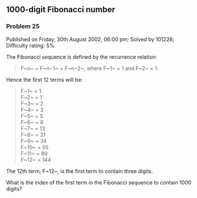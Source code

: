 1000-digit Fibonacci number
---------------------------

### Problem 25

Published on Friday, 30th August 2002, 06:00 pm; Solved by 101226;
Difficulty rating: 5%

The Fibonacci sequence is defined by the recurrence relation:

> F~*n*~ = F~*n*−1~ + F~*n*−2~, where F~1~ = 1 and F~2~ = 1.

Hence the first 12 terms will be:

> F~1~ = 1\
>  F~2~ = 1\
>  F~3~ = 2\
>  F~4~ = 3\
>  F~5~ = 5\
>  F~6~ = 8\
>  F~7~ = 13\
>  F~8~ = 21\
>  F~9~ = 34\
>  F~10~ = 55\
>  F~11~ = 89\
>  F~12~ = 144

The 12th term, F~12~, is the first term to contain three digits.

What is the index of the first term in the Fibonacci sequence to contain
1000 digits?
